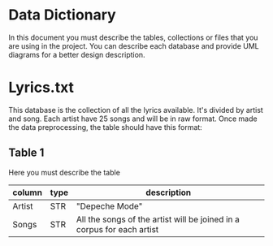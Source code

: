 # Data Dictionary

In this document you must describe the tables, collections or files that you are using in the project. You can describe each database and provide UML diagrams for a better design description.

# Lyrics.txt

This database is the collection of all the lyrics available. It's divided by artist and song. Each artist have 25 songs and will be in raw format. Once made the data 
preprocessing, the table should have this format: 

## Table 1

Here you must describe the table

| column | type | description |
| --- | --- | --- |
| Artist | STR | "Depeche Mode" |
| Songs  | STR | All the songs of the artist will be joined in a corpus for each artist |

